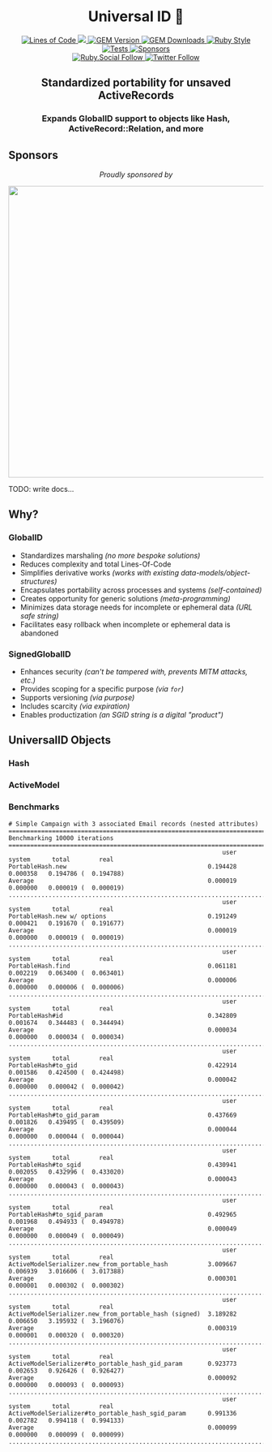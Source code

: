 <p align="center">
  <h1 align="center">Universal ID 🌌</h1>
  <p align="center">
    <a href="http://blog.codinghorror.com/the-best-code-is-no-code-at-all/">
      <img alt="Lines of Code" src="https://img.shields.io/badge/loc-144-47d299.svg" />
    </a>
    <a href="https://codeclimate.com/github/hopsoft/universalid/maintainability">
      <img src="https://api.codeclimate.com/v1/badges/80bcd3acced072534a3a/maintainability" />
    </a>
    <a href="https://rubygems.org/gems/universalid">
      <img alt="GEM Version" src="https://img.shields.io/gem/v/universalid?color=168AFE&include_prereleases&logo=ruby&logoColor=FE1616">
    </a>
    <a href="https://rubygems.org/gems/universalid">
      <img alt="GEM Downloads" src="https://img.shields.io/gem/dt/universalid?color=168AFE&logo=ruby&logoColor=FE1616">
    </a>
    <a href="https://github.com/testdouble/standard">
      <img alt="Ruby Style" src="https://img.shields.io/badge/style-standard-168AFE?logo=ruby&logoColor=FE1616" />
    </a>
    <a href="https://github.com/hopsoft/universalid/actions/workflows/tests.yml">
      <img alt="Tests" src="https://github.com/hopsoft/universalid/actions/workflows/tests.yml/badge.svg" />
    </a>
    <a href="https://github.com/sponsors/hopsoft">
      <img alt="Sponsors" src="https://img.shields.io/github/sponsors/hopsoft?color=eb4aaa&logo=GitHub%20Sponsors" />
    </a>
    <br>
    <a href="https://ruby.social/@hopsoft">
      <img alt="Ruby.Social Follow" src="https://img.shields.io/mastodon/follow/000008274?domain=https%3A%2F%2Fruby.social&label=%40hopsoft&style=social">
    </a>
    <a href="https://twitter.com/hopsoft">
      <img alt="Twitter Follow" src="https://img.shields.io/twitter/url?label=%40hopsoft&style=social&url=https%3A%2F%2Ftwitter.com%2Fhopsoft">
    </a>
  </p>
  <h2 align="center">Standardized portability for unsaved ActiveRecords</h2>
  <h3 align="center">Expands GlobalID support to objects like Hash, ActiveRecord::Relation, and more</h3>
</p>

## Sponsors

<p align="center">
  <em>Proudly sponsored by</em>
</p>
<p align="center">
  <a href="https://www.clickfunnels.com?utm_source=hopsoft&utm_medium=open-source&utm_campaign=universalid">
    <img src="https://images.clickfunnel.com/uploads/digital_asset/file/176632/clickfunnels-dark-logo.svg" width="575" />
  </a>
</p>

TODO: write docs...

## Why?

### GlobalID

- Standardizes marshaling _(no more bespoke solutions)_
- Reduces complexity and total Lines-Of-Code
- Simplifies derivative works _(works with existing data-models/object-structures)_
- Encapsulates portability across processes and systems _(self-contained)_
- Creates opportunity for generic solutions _(meta-programming)_
- Minimizes data storage needs for incomplete or ephemeral data _(URL safe string)_
- Facilitates easy rollback when incomplete or ephemeral data is abandoned

### SignedGlobalID

- Enhances security _(can't be tampered with, prevents MITM attacks, etc.)_
- Provides scoping for a specific purpose _(via `for`)_
- Supports versioning _(via purpose)_
- Includes scarcity _(via expiration)_
- Enables productization _(an SGID string is a digital "product")_

## UniversalID Objects

### Hash

### ActiveModel

### Benchmarks

```
# Simple Campaign with 3 associated Email records (nested attributes)
==================================================================================================
Benchmarking 10000 iterations
==================================================================================================
                                                           user     system      total        real
PortableHash.new                                       0.194428   0.000358   0.194786 (  0.194788)
Average                                                0.000019   0.000000   0.000019 (  0.000019)
..................................................................................................
                                                           user     system      total        real
PortableHash.new w/ options                            0.191249   0.000421   0.191670 (  0.191677)
Average                                                0.000019   0.000000   0.000019 (  0.000019)
..................................................................................................
                                                           user     system      total        real
PortableHash.find                                      0.061181   0.002219   0.063400 (  0.063401)
Average                                                0.000006   0.000000   0.000006 (  0.000006)
..................................................................................................
                                                           user     system      total        real
PortableHash#id                                        0.342809   0.001674   0.344483 (  0.344494)
Average                                                0.000034   0.000000   0.000034 (  0.000034)
..................................................................................................
                                                           user     system      total        real
PortableHash#to_gid                                    0.422914   0.001586   0.424500 (  0.424498)
Average                                                0.000042   0.000000   0.000042 (  0.000042)
..................................................................................................
                                                           user     system      total        real
PortableHash#to_gid_param                              0.437669   0.001826   0.439495 (  0.439509)
Average                                                0.000044   0.000000   0.000044 (  0.000044)
..................................................................................................
                                                           user     system      total        real
PortableHash#to_sgid                                   0.430941   0.002055   0.432996 (  0.433020)
Average                                                0.000043   0.000000   0.000043 (  0.000043)
..................................................................................................
                                                           user     system      total        real
PortableHash#to_sgid_param                             0.492965   0.001968   0.494933 (  0.494978)
Average                                                0.000049   0.000000   0.000049 (  0.000049)
..................................................................................................
                                                           user     system      total        real
ActiveModelSerializer.new_from_portable_hash           3.009667   0.006939   3.016606 (  3.017388)
Average                                                0.000301   0.000001   0.000302 (  0.000302)
..................................................................................................
                                                           user     system      total        real
ActiveModelSerializer.new_from_portable_hash (signed)  3.189282   0.006650   3.195932 (  3.196076)
Average                                                0.000319   0.000001   0.000320 (  0.000320)
..................................................................................................
                                                           user     system      total        real
ActiveModelSerializer#to_portable_hash_gid_param       0.923773   0.002653   0.926426 (  0.926427)
Average                                                0.000092   0.000000   0.000093 (  0.000093)
..................................................................................................
                                                           user     system      total        real
ActiveModelSerializer#to_portable_hash_sgid_param      0.991336   0.002782   0.994118 (  0.994133)
Average                                                0.000099   0.000000   0.000099 (  0.000099)
..................................................................................................
```
